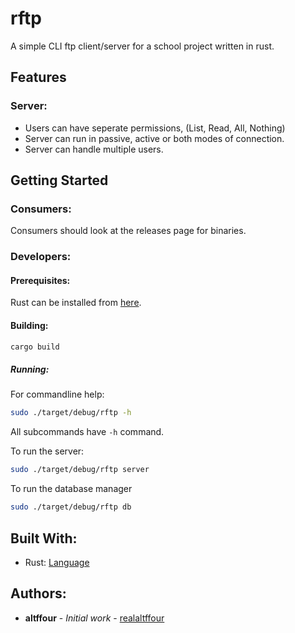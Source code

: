 # rftp
A simple CLI ftp client/server for a school project written in rust.

## Features

### Server:
* Users can have seperate permissions, (List, Read, All, Nothing)
* Server can run in passive, active or both modes of connection.
* Server can handle multiple users.

## Getting Started

### Consumers:
Consumers should look at the releases page for binaries.

### Developers:

#### Prerequisites:
Rust can be installed from [here](https://www.rust-lang.org/tools/install).

#### Building:
```sh
cargo build
```

##### Running:

For commandline help:
```sh
sudo ./target/debug/rftp -h
```
All subcommands have ```-h``` command.

To run the server:
```sh
sudo ./target/debug/rftp server
```

To run the database manager
```sh
sudo ./target/debug/rftp db
```

## Built With:
* Rust: [Language](https://www.rust-lang.org/tools/install)

## Authors:
* **altffour** - *Initial work* - [realaltffour](https://github.com/realaltffour)
